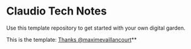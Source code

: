 # Claudio Tech Notes

Use this template repository to get started with your own digital garden.

This is the template: [Thanks @maximevaillancourt](https://maximevaillancourt.com/blog/setting-up-your-own-digital-garden-with-jekyll)**

